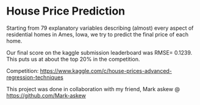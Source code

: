 # House Price Prediction    

Starting from 79 explanatory variables describing (almost) every aspect of residential homes in Ames, Iowa, we try to predict the final price of each home.    

Our final score on the kaggle submission leaderboard was RMSE= 0.1239. This puts us at about the top 20% in the competition.     


Competition: https://www.kaggle.com/c/house-prices-advanced-regression-techniques    

This project was done in collaboration with my friend, Mark askew @ https://github.com/Mark-askew
